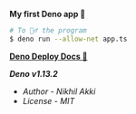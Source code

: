 **My first Deno app 🌈**

```bash
# To 🏃‍♂️ the program 
$ deno run --allow-net app.ts
```

**[Deno Deploy Docs 📙](https://deno.com/deploy/docs])**

_**Deno v1.13.2**_

- _Author - Nikhil Akki_
- _License - MIT_
